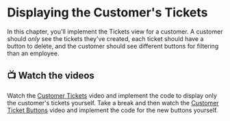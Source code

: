 # Displaying the Customer's Tickets
In this chapter, you'll implement the Tickets view for a customer. A customer should _only_ see the tickets they've created, each ticket should have a button to delete, and the customer should see different buttons for filtering than an employee. 

## 📺 Watch the videos
Watch the [Customer Tickets](https://youtu.be/BQ_Q1R6uo9c?si=b9sMQTChwa7DiTl6) video and implement the code to display only the customer's tickets yourself. Take a break and then watch the [Customer Ticket Buttons](https://youtu.be/z77fsw-ZKLc?si=A_YmL5ovakc9flmL) video and implement the code for the new buttons yourself.
